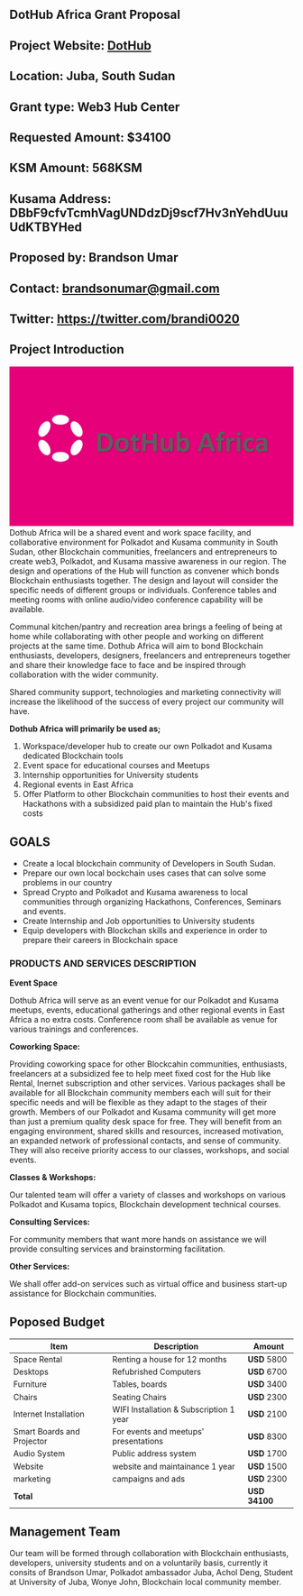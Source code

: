 ## DotHub Africa Grant Proposal
## Project Website: [DotHub](https://dothub.africa/)
## Location: Juba, South Sudan
## Grant type: Web3 Hub Center
## Requested Amount: $34100 
## KSM Amount: 568KSM
## Kusama Address: DBbF9cfvTcmhVagUNDdzDj9scf7Hv3nYehdUuuUdKTBYHed
## Proposed by: Brandson Umar 
## Contact: brandsonumar@gmail.com
## Twitter: https://twitter.com/brandi0020

## Project Introduction #
![Preview1](https://github.com/Umarson/Dothub/blob/main/image1.jpg)
Dothub Africa will be a shared event and work space facility, and collaborative environment for Polkadot and Kusama community in South Sudan, other Blockchain communities, freelancers and entrepreneurs to create web3, Polkadot, and Kusama massive awareness in our region. The design and operations of the Hub will function as convener which bonds Blockchain enthusiasts together. The design and layout will consider the specific needs of different groups or individuals. Conference tables and meeting rooms with online audio/video conference capability will be available.

Communal kitchen/pantry and recreation area brings a feeling of being at home while collaborating with other people and working on different projects at the same time. Dothub Africa will aim to bond Blockchain enthusiasts, developers, designers, freelancers and entrepreneurs together and share their knowledge face to face and be inspired through collaboration with the wider community.

Shared community support, technologies and marketing connectivity will increase the likelihood of the success of every project our community will have. 


**Dothub Africa will primarily be used as;**

1. Workspace/developer hub to create our own Polkadot and Kusama dedicated Blockchain tools
2. Event space for educational courses and Meetups
3. Internship opportunities for University students
4. Regional events in East Africa
5. Offer Platform to other Blockchain communities to host their events and Hackathons with a subsidized paid plan to maintain the Hub's fixed costs
## GOALS
- Create a local  blockchain community of Developers in South Sudan.
- Prepare our own local bockchain uses cases that can solve some problems in our country
- Spread Crypto and Polkadot and Kusama awareness to local communities through organizing Hackathons, Conferences, Seminars and events.
- Create Internship and Job opportunities to University students
- Equip developers with Blockchan skills and experience in order to prepare their careers in Blockchain space 


### PRODUCTS AND SERVICES DESCRIPTION

**Event Space**

Dothub Africa will serve as an event venue for our Polkadot and Kusama meetups, events, educational gatherings and other regional events in East Africa a no extra costs. Conference room shall be available as venue for various trainings and conferences. 

**Coworking Space:**

 Providing coworking space for other Blockcahin communities, enthusiasts, freelancers at a subsidized fee to help meet fixed cost for the Hub like Rental, Inernet subscription and other services. Various packages shall be available for all Blockchain community members each will suit for their specific needs and will be flexible as they adapt to the stages of their growth. Members of our Polkadot and Kusama community will get more than just a premium quality desk space for free. They will benefit from an engaging environment, shared skills and resources, increased motivation, an expanded network of professional contacts, and sense of community. They will also receive priority access to our classes, workshops, and social events.

**Classes & Workshops:**

 Our talented team will offer a variety of classes and workshops on various Polkadot and Kusama topics, Blockchain development technical courses. 

**Consulting Services:**

 For community members that want more hands on assistance we will provide consulting services and brainstorming facilitation.
 
**Other Services:**

 We shall offer add-on services such as virtual office and business start-up assistance for Blockchain communities.


## Poposed Budget
| Item | Description | Amount |
| ----- | -----------|--------|
| Space Rental| Renting a house for 12 months| **USD** 5800|
| Desktops| Refubrished Computers| **USD** 6700|
| Furniture| Tables, boards| **USD** 3400|
| Chairs| Seating Chairs| **USD** 2300|
| Internet Installation| WIFI Installation & Subscription 1 year| **USD** 2100|
| Smart Boards and Projector|For events and meetups' presentations |**USD** 8300|
| Audio System| Public address system| **USD** 1700|
| Website| website and maintainance 1 year| **USD** 1500|
| marketing| campaigns and ads| **USD** 2300|
| **Total**| | **USD 34100**|


## Management Team
Our team will be formed through collaboration with Blockchain enthusiasts, developers, university students and on a voluntarily basis, currently it consits of Brandson Umar, Polkadot ambassador Juba, Achol Deng, Student at University of Juba, Wonye John, Blockchain local community member.
